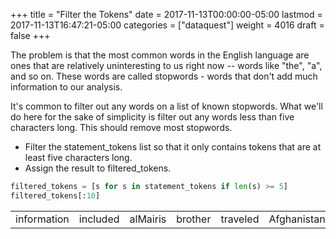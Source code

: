 +++
title = "Filter the Tokens"
date = 2017-11-13T00:00:00-05:00
lastmod = 2017-11-13T16:47:21-05:00
categories = ["dataquest"]
weight = 4016
draft = false
+++

The problem is that the most common words in the English language are ones that are relatively uninteresting to us right now -- words like "the", "a", and so on. These words are called stopwords - words that don't add much information to our analysis.

It's common to filter out any words on a list of known stopwords. What we'll do here for the sake of simplicity is filter out any words less than five characters long. This should remove most stopwords.

-   Filter the statement\_tokens list so that it only contains tokens that are at least five characters long.
-   Assign the result to filtered\_tokens.

```python
filtered_tokens = [s for s in statement_tokens if len(s) >= 5]
filtered_tokens[:10]
```
|             |          |          |         |          |             |       |            |             |          |
|-------------|----------|----------|---------|----------|-------------|-------|------------|-------------|----------|
| information | included | alMairis | brother | traveled | Afghanistan | train | Ladencamps | information | included |

